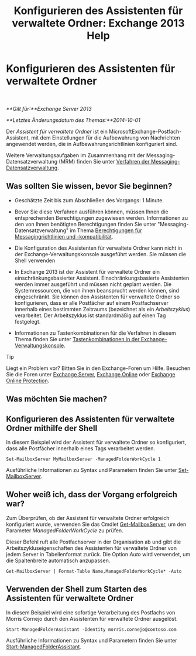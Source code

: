 ﻿---
title: 'Konfigurieren des Assistenten für verwaltete Ordner: Exchange 2013 Help'
TOCTitle: Konfigurieren des Assistenten für verwaltete Ordner
ms:assetid: 9fcfb9b6-bd24-4218-a163-bc599cd5476a
ms:mtpsurl: https://technet.microsoft.com/de-de/library/Bb123958(v=EXCHG.150)
ms:contentKeyID: 50476319
ms.date: 05/22/2018
mtps_version: v=EXCHG.150
ms.translationtype: MT
---

# Konfigurieren des Assistenten für verwaltete Ordner

 

_**Gilt für:**Exchange Server 2013_

_**Letztes Änderungsdatum des Themas:**2014-10-01_

Der *Assistent für verwaltete Ordner* ist ein MicrosoftExchange-Postfach-Assistent, mit dem Einstellungen für die Aufbewahrung von Nachrichten angewendet werden, die in Aufbewahrungsrichtlinien konfiguriert sind.

Weitere Verwaltungsaufgaben im Zusammenhang mit der Messaging-Datensatzverwaltung (MRM) finden Sie unter [Verfahren der Messaging-Datensatzverwaltung](messaging-records-management-procedures-exchange-2013-help.md).

## Was sollten Sie wissen, bevor Sie beginnen?

  - Geschätzte Zeit bis zum Abschließen des Vorgangs: 1 Minute.

  - Bevor Sie diese Verfahren ausführen können, müssen Ihnen die entsprechenden Berechtigungen zugewiesen werden. Informationen zu den von Ihnen benötigten Berechtigungen finden Sie unter "Messaging-Datensatzverwaltung" im Thema [Berechtigungen für Messagingrichtlinien und -kompatibilität](messaging-policy-and-compliance-permissions-exchange-2013-help.md).

  - Die Konfiguration des Assistenten für verwaltete Ordner kann nicht in der Exchange-Verwaltungskonsole ausgeführt werden. Sie müssen die Shell verwenden

  - In Exchange 2013 ist der Assistent für verwaltete Ordner ein einschränkungsbasierter Assistent. Einschränkungsbasierte Assistenten werden immer ausgeführt und müssen nicht geplant werden. Die Systemressourcen, die von ihnen beansprucht werden können, sind eingeschränkt. Sie können den Assistenten für verwaltete Ordner so konfigurieren, dass er alle Postfächer auf einem Postfachserver innerhalb eines bestimmten Zeitraums (bezeichnet als ein *Arbeitszyklus*) verarbeitet. Der Arbeitszyklus ist standardmäßig auf einen Tag festgelegt.

  - Informationen zu Tastenkombinationen für die Verfahren in diesem Thema finden Sie unter [Tastenkombinationen in der Exchange-Verwaltungskonsole](keyboard-shortcuts-in-the-exchange-admin-center-exchange-online-protection-help.md).


> [!TIP]
> Liegt ein Problem vor? Bitten Sie in den Exchange-Foren um Hilfe. Besuchen Sie die Foren unter <A href="https://go.microsoft.com/fwlink/p/?linkid=60612">Exchange Server</A>, <A href="https://go.microsoft.com/fwlink/p/?linkid=267542">Exchange Online</A> oder <A href="https://go.microsoft.com/fwlink/p/?linkid=285351">Exchange Online Protection</A>.



## Was möchten Sie machen?

## Konfigurieren des Assistenten für verwaltete Ordner mithilfe der Shell

In diesem Beispiel wird der Assistent für verwaltete Ordner so konfiguriert, dass alle Postfächer innerhalb eines Tags verarbeitet werden.

    Set-MailboxServer MyMailboxServer -ManagedFolderWorkCycle 1

Ausführliche Informationen zu Syntax und Parametern finden Sie unter [Set-MailboxServer](https://technet.microsoft.com/de-de/library/aa998651\(v=exchg.150\)).

## Woher weiß ich, dass der Vorgang erfolgreich war?

Zum Überprüfen, ob der Assistent für verwaltete Ordner erfolgreich konfiguriert wurde, verwenden Sie das Cmdlet [Get-MailboxServer](https://technet.microsoft.com/de-de/library/bb123539\(v=exchg.150\)), um den Parameter *ManagedFolderWorkCycle* zu prüfen.

Dieser Befehl ruft alle Postfachserver in der Organisation ab und gibt die Arbeitszykluseigenschaften des Assistenten für verwaltete Ordner von jedem Server in Tabellenformat zurück. Die Option *Auto* wird verwendet, um die Spaltenbreite automatisch anzupassen.

    Get-MailboxServer | Format-Table Name,ManagedFolderWorkCycle* -Auto

## Verwenden der Shell zum Starten des Assistenten für verwaltete Ordner

In diesem Beispiel wird eine sofortige Verarbeitung des Postfachs von Morris Cornejo durch den Assistenten für verwaltete Ordner ausgelöst.

    Start-ManagedFolderAssistant -Identity morris.cornejo@contoso.com

Ausführliche Informationen zu Syntax und Parametern finden Sie unter [Start-ManagedFolderAssistant](https://technet.microsoft.com/de-de/library/aa998864\(v=exchg.150\)).

